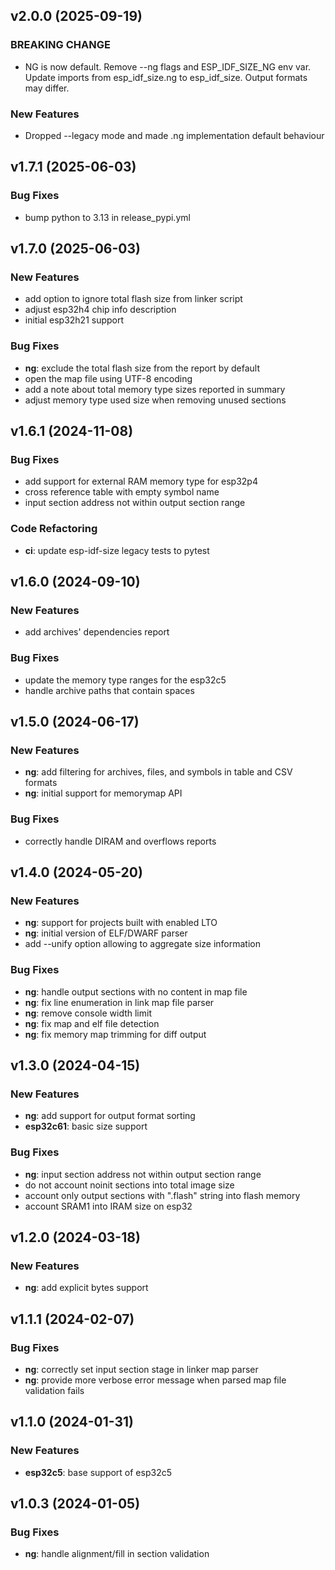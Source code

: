 ## v2.0.0 (2025-09-19)

### BREAKING CHANGE

- NG is now default. Remove --ng flags and ESP_IDF_SIZE_NG env var.
Update imports from esp_idf_size.ng to esp_idf_size. Output formats may differ.

### New Features

- Dropped --legacy mode and made .ng implementation default behaviour

## v1.7.1 (2025-06-03)

### Bug Fixes

- bump python to 3.13 in release_pypi.yml

## v1.7.0 (2025-06-03)

### New Features

- add option to ignore total flash size from linker script
- adjust esp32h4 chip info description
- initial esp32h21 support

### Bug Fixes

- **ng**: exclude the total flash size from the report by default
- open the map file using UTF-8 encoding
- add a note about total memory type sizes reported in summary
- adjust memory type used size when removing unused sections

## v1.6.1 (2024-11-08)

### Bug Fixes

- add support for external RAM memory type for esp32p4
- cross reference table with empty symbol name
- input section address not within output section range

### Code Refactoring

- **ci**: update esp-idf-size legacy tests to pytest

## v1.6.0 (2024-09-10)

### New Features

- add archives' dependencies report

### Bug Fixes

- update the memory type ranges for the esp32c5
- handle archive paths that contain spaces

## v1.5.0 (2024-06-17)

### New Features

- **ng**: add filtering for archives, files, and symbols in table and CSV formats
- **ng**: initial support for memorymap API

### Bug Fixes

- correctly handle DIRAM and overflows reports

## v1.4.0 (2024-05-20)

### New Features

- **ng**: support for projects built with enabled LTO
- **ng**: initial version of ELF/DWARF parser
- add --unify option allowing to aggregate size information

### Bug Fixes

- **ng**: handle output sections with no content in map file
- **ng**: fix line enumeration in link map file parser
- **ng**: remove console width limit
- **ng**: fix map and elf file detection
- **ng**: fix memory map trimming for diff output

## v1.3.0 (2024-04-15)

### New Features

- **ng**: add support for output format sorting
- **esp32c61**: basic size support

### Bug Fixes

- **ng**: input section address not within output section range
- do not account noinit sections into total image size
- account only output sections with ".flash" string into flash memory
- account SRAM1 into IRAM size on esp32

## v1.2.0 (2024-03-18)

### New Features

- **ng**: add explicit bytes support

## v1.1.1 (2024-02-07)

### Bug Fixes

- **ng**: correctly set input section stage in linker map parser
- **ng**: provide more verbose error message when parsed map file validation fails

## v1.1.0 (2024-01-31)

### New Features

- **esp32c5**: base support of esp32c5

## v1.0.3 (2024-01-05)

### Bug Fixes

- **ng**: handle alignment/fill in section validation
